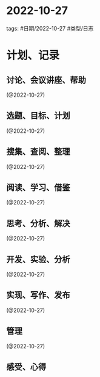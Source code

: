 

# 2022-10-27


tags: #日期/2022-10-27 #类型/日志 


# 计划、记录

## 讨论、会议讲座、帮助

(@2022-10-27)



## 选题、目标、计划

(@2022-10-27)



## 搜集、查阅、整理

(@2022-10-27)



## 阅读、学习、借鉴

(@2022-10-27)



## 思考、分析、解决

(@2022-10-27)



## 开发、实验、分析

(@2022-10-27)



## 实现、写作、发布

(@2022-10-27)





## 管理

(@2022-10-27)



## 感受、心得



